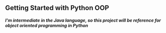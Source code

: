 ## Getting Started with Python OOP

#### _I'm intermediate in the Java language, so this project will be reference for object oriented programming in Python_
